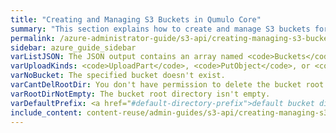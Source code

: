 ```yaml
---
title: "Creating and Managing S3 Buckets in Qumulo Core"
summary: "This section explains how to create and manage S3 buckets for a Qumulo cluster. These buckets expose a part of your Qumulo file system to applications that use the <a href='https://docs.aws.amazon.com/AmazonS3/latest/userguide/Welcome.html'>Amazon S3 API</a>."
permalink: /azure-administrator-guide/s3-api/creating-managing-s3-buckets.html
sidebar: azure_guide_sidebar
varListJSON: The JSON output contains an array named <code>Buckets</code> that contains the individual buckets as objects.
varUploadKinds: <code>UploadPart</code>, <code>PutObject</code>, or <code>CopyObject</code>
varNoBucket: The specified bucket doesn't exist.
varCantDelRootDir: You don't have permission to delete the bucket root directory.
varRootDirNotEmpty: The bucket root directory isn't empty.
varDefaultPrefix: <a href="#default-directory-prefix">default bucket directory prefix</a>
include_content: content-reuse/admin-guides/s3-api/creating-managing-s3-buckets.md
---
```


